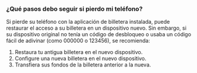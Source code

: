 ### ¿Qué pasos debo seguir si pierdo mi teléfono?

Si pierde su teléfono con la aplicación de billetera instalada, puede restaurar el acceso a su billetera en un dispositivo nuevo. Sin embargo, si su dispositivo original no tenía un código de desbloqueo o usaba un código fácil de adivinar (como 000000 o 123456), se recomienda:

1. Restaura tu antigua billetera en el nuevo dispositivo.
2. Configure una nueva billetera en el nuevo dispositivo.
3. Transfiera sus fondos de la billetera anterior a la nueva.